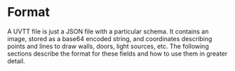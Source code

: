 # Format

A UVTT file is just a JSON file with a particular schema. It contains an image, stored as a base64 encoded string, and coordinates describing points and lines to draw walls, doors, light sources, etc. The following sections describe the format for these fields and how to use them in greater detail.
